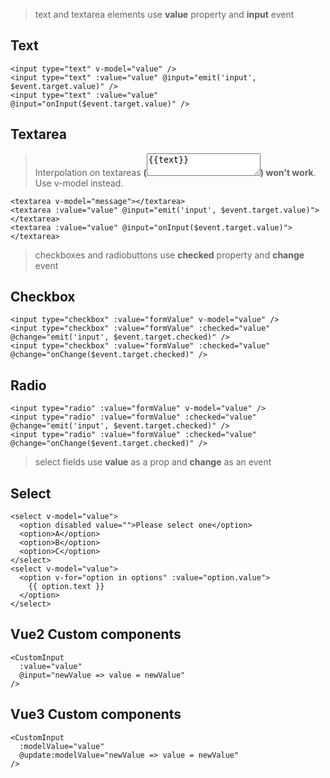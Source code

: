 > text and textarea elements use **value** property and **input** event

## Text
```vue
<input type="text" v-model="value" />
<input type="text" :value="value" @input="emit('input', $event.target.value)" />
<input type="text" :value="value" @input="onInput($event.target.value)" />
```

## Textarea
> Interpolation on textareas **(<textarea>{{text}}</textarea>) won't work**. Use v-model instead.
```vue
<textarea v-model="message"></textarea>
<textarea :value="value" @input="emit('input', $event.target.value)"></textarea>
<textarea :value="value" @input="onInput($event.target.value)"></textarea>
```

> checkboxes and radiobuttons use **checked** property and **change** event

## Checkbox
```vue
<input type="checkbox" :value="formValue" v-model="value" />
<input type="checkbox" :value="formValue" :checked="value" @change="emit('input', $event.target.checked)" />
<input type="checkbox" :value="formValue" :checked="value" @change="onChange($event.target.checked)" />
```

## Radio
```vue
<input type="radio" :value="formValue" v-model="value" />
<input type="radio" :value="formValue" :checked="value" @change="emit('input', $event.target.checked)" />
<input type="radio" :value="formValue" :checked="value" @change="onChange($event.target.checked)" />
```

> select fields use **value** as a prop and **change** as an event

## Select
```vue
<select v-model="value">
  <option disabled value="">Please select one</option>
  <option>A</option>
  <option>B</option>
  <option>C</option>
</select>
<select v-model="value">
  <option v-for="option in options" :value="option.value">
    {{ option.text }}
  </option>
</select>
```

## Vue2 Custom components
```vue
<CustomInput
  :value="value"
  @input="newValue => value = newValue"
/>
```
## Vue3 Custom components
```vue
<CustomInput
  :modelValue="value"
  @update:modelValue="newValue => value = newValue"
/>
```

